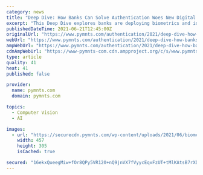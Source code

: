 ```yaml
---
category: news
title: "Deep Dive: How Banks Can Solve Authentication Woes New Digital Customers Face"
excerpt: "This Deep Dive explores banks are deploying biometrics and identity document scanning functionalities to make onboarding as seamless and secure as possible."
publishedDateTime: 2021-06-21T12:45:00Z
originalUrl: "https://www.pymnts.com/authentication/2021/deep-dive-how-banks-can-solve-authentication-woes-new-digital-customers-face/"
webUrl: "https://www.pymnts.com/authentication/2021/deep-dive-how-banks-can-solve-authentication-woes-new-digital-customers-face/"
ampWebUrl: "https://www.pymnts.com/authentication/2021/deep-dive-how-banks-can-solve-authentication-woes-new-digital-customers-face/amp/"
cdnAmpWebUrl: "https://www-pymnts-com.cdn.ampproject.org/c/s/www.pymnts.com/authentication/2021/deep-dive-how-banks-can-solve-authentication-woes-new-digital-customers-face/amp/"
type: article
quality: 41
heat: 41
published: false

provider:
  name: pymnts.com
  domain: pymnts.com

topics:
  - Computer Vision
  - AI

images:
  - url: "https://securecdn.pymnts.com/wp-content/uploads/2021/06/biometrics-banking-onboarding-457x305.jpg"
    width: 457
    height: 305
    isCached: true

secured: "16ekxQueegMiw+fOr8QPy5VR120+nQ9jnVX7fVyycEqxFzUT+tMlKAtsB7rXDsHasJ0fjUhOWdL8GBx/bIrh1Ztrbis8l3j2/KEmbDpdn+xWdy53qU+kLWRslCn0R4xSN3xwrHdh4mXg0dBWXKZ/fkxwJO9FKzy7hHfYFNks2/vRv0QdIAkcSlaWoAM/S2LdxlG1gzJg6xhjDdtk52eifugOi1mjOOkcWgHqaQ2Wt42DvF/oIpSONpETi+EN7X97eLvq+9TkRmIwxKmk5erziH0gZrzW502KT/OpuwqAfhAxYII2vaY+DsQNvnatuHbNdbCpBnBza+JoHK868EyyAJZ5sz2IwfPM5rGa/CNSHSo=;/z0VCDgLlyligDw+DqtZTQ=="
---
```


